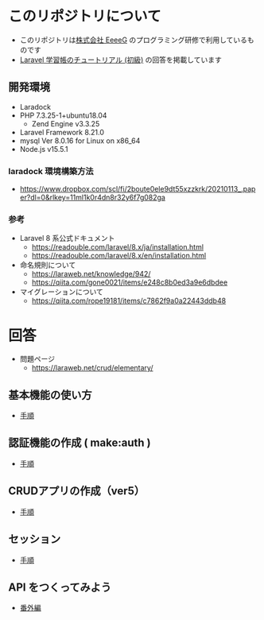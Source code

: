 # このリポジトリについて

- このリポジトリは[株式会社 EeeeG](https://eeeeg.tokyo/) のプログラミング研修で利用しているものです
- [Laravel 学習帳のチュートリアル (初級)](https://laraweb.net/crud/elementary/) の回答を掲載しています

## 開発環境

- Laradock
- PHP 7.3.25-1+ubuntu18.04
    - Zend Engine v3.3.25
- Laravel Framework 8.21.0
- mysql Ver 8.0.16 for Linux on x86_64
- Node.js v15.5.1

### laradock 環境構築方法

- https://www.dropbox.com/scl/fi/2boute0ele9dt55xzzkrk/20210113_.paper?dl=0&rlkey=11ml1k0r4dn8r32y6f7g082ga

### 参考

- Laravel 8 系公式ドキュメント
    - https://readouble.com/laravel/8.x/ja/installation.html
    - https://readouble.com/laravel/8.x/en/installation.html
- 命名規則について
    - https://laraweb.net/knowledge/942/
    - https://qiita.com/gone0021/items/e248c8b0ed3a9e6dbdee
- マイグレーションについて
    - https://qiita.com/rope19181/items/c7862f9a0a22443ddb48

# 回答

- 問題ページ
    - https://laraweb.net/crud/elementary/

## 基本機能の使い方

- [手順](./answer_01.md)

## 認証機能の作成 ( make:auth )

- [手順](./answer_02.md)

## CRUDアプリの作成（ver5）

- [手順](./answer_03.md)

## セッション

- [手順](./answer_04.md)

## API をつくってみよう 

- [番外編](./answer_05.md)
